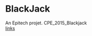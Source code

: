 # BlackJack
An Epitech projet.
CPE_2015_Blackjack  
[links](https://asciinema.org/a/cl0wzcdf115ixoiztoypezu7m)
